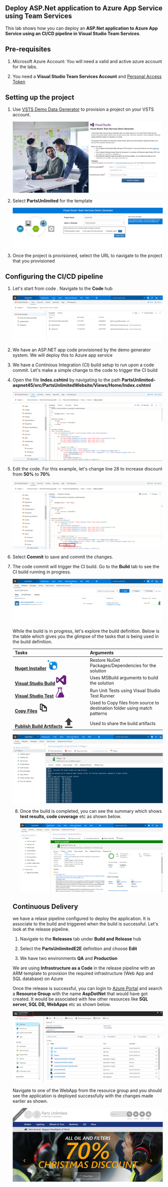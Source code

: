 ## Deploy ASP.Net application to Azure App Service using Team Services

This lab shows how you can deploy an **ASP.Net application to Azure App Service using an CI/CD pipeline in Visual Studio Team Services**.

## Pre-requisites

1. Microsoft Azure Account:</b> You will need a valid and active azure account for the labs.

2. You need a <b>Visual Studio Team Services Account</b> and <a href="http://bit.ly/2gBL4r4">Personal Access Token</a>


## Setting up the project

1. Use <a href="https://vstsdemogenerator.azurewebsites.net" target="_blank">VSTS Demo Data Generator</a> to provision a project on your VSTS account.

   ![](images/1.png)

2. Select **PartsUnlimited** for the template

   ![](images/2.png)

3. Once the project is provisioned, select the URL to navigate to the project that you provisioned


## Configuring the CI/CD pipeline

1. Let's start from code . Navigate to the **Code** hub 

   <img src="images/4.png">

2. We have an ASP.NET app code provisioned by the demo generator system. We will deploy this to Azure app service

3. We have a Continious Integration (CI) build setup to run upon a code commit. Let's make a simple change to the code to trigger the CI build

4. Open the file **Index.cshtml** by navigating to the path **PartsUnlimited-aspnet45/src/PartsUnlimitedWebsite/Views/Home/Index.cshtml**

   <img src="images/5.png">

5. Edit the code. For this example, let's change line 28 to increase discount from **50%** to **70%** 

   <img src="images/6.png">

6. Select **Commit** to save and commit the changes. 

7. The code commit will trigger the CI build. Go to the **Build** tab to see the CI build running in progress.

   <img src="images/7.png">

   While the build is in progress, let's explore the build definition. Below is the table which gives you the glimpse of the tasks that is being used in the build definition.

   <table width="100%">
   <thead>
      <tr>
         <th width="50%"><b>Tasks</b></th>
         <th><b>Arguments</b></th>
      </tr>
   </thead>
   <tr>
      <td><a href="http://bit.ly/2ilmcHL"><b>Nuget Installer</b></a> <img src="images/nuget.png"></td>
      <td>Restore NuGet Packages/Dependencies for the solution </td>
   </tr>
   <tr>
      <td><a href="http://bit.ly/2xPrMUY"><b>Visual Studio Build</b></a> <img src="images/visual-studio-build.png"> </td>
      <td>Uses MSBuild arguments to build the solution </td>
   </tr>
   <tr>
      <td><a href="http://bit.ly/2xPqJ7f"><b>Visual Studio Test</b></a> <img src="images/vstest.png"> </td>
      <td>Run Unit Tests using Visual Studio Test Runner </td>
   </tr>
   <tr>
      <td><a href="http://bit.ly/2grMxTQ"><b>Copy Files</b></a> <img src="images/copy-files.png"> </td>
      <td>Used to Copy files from source to destination folder using match patterns </td>
   </tr>
   <tr>
      <td><a href="http://bit.ly/2yBgXde"><b>Publish Build Artifacts</b></a> <img src="images/publish-build-artifacts.png"> </td>
      <td> Used to share the build artifacts </td>
   </tr>
</table>

   <img src="images/8.png">

8. Once the build is completed, you can see the summary which shows **test results, code coverage** etc as shown below.

   <img src="images/9.png">

## Continuous Delivery

we have a relase pipeline configured to deploy the application. It is associate to the build and triggered when the build is successful. Let's look at the release pipeline.

1. Navigate to the **Releases** tab under **Build and Release** hub

2. Select the **PartsUnlimitedE2E** definition and choose **Edit**

3. We have two environments **QA** and **Production**

We are using **Infrastructure as a Code** in the release pipeline with an ARM template to provision the required infrastructure (Web App and SQL database) on Azure 

Once the release is successful, you can login to [Azure Portal](https://portal.azure.com) and search a **Resource Group** with the name **AspDotNet** that would have got created. It would be associated with few other resources like **SQL server, SQL DB, WebApps** etc as shown below.

<img src="images/10.png">

Navigate to one of the WebApp from the resource group and you should see the application is deployed successfully with the changes made earlier as shown.

<img src="images/11.png">
